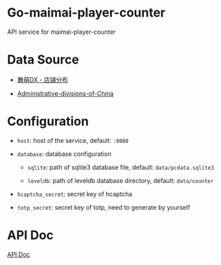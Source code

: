 # Go-maimai-player-counter

API service for maimai-player-counter

# Data Source

- [舞萌DX - 店铺分布](https://wc.wahlap.net/maidx/location/index.html)

- [Administrative-divisions-of-China](https://github.com/modood/Administrative-divisions-of-China)

# Configuration

- `host`: host of the service, default: `:8080`

- `database`: database configuration

    - `sqlite`: path of sqlite3 database file, default: `data/pcdata.sqlite3`

    - `leveldb`: path of leveldb database directory, default: `data/counter`

- `hcaptcha_secret`: secret key of hcaptcha

- `totp_secret`: secret key of totp, need to generate by yourself

# API Doc

[API Doc](/api_doc.md)